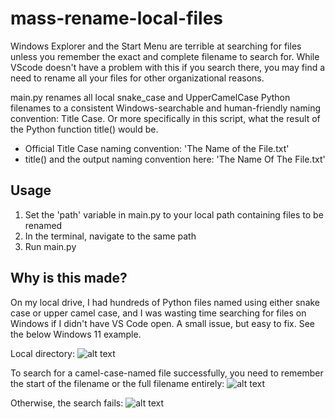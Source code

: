 # mass-rename-local-files
Windows Explorer and the Start Menu are terrible at searching for files unless you remember the exact and complete filename to search for. While VScode doesn't have a problem with this if you search there, you may find a need to rename all your files for other organizational reasons.

main.py renames all local snake_case and UpperCamelCase Python filenames to a consistent Windows-searchable and human-friendly naming convention: Title Case. Or more specifically in this script, what the result of the Python function title() would be.
- Official Title Case naming convention: 'The Name of the File.txt'
- title() and the output naming convention here: 'The Name Of The File.txt'

## Usage
1. Set the 'path' variable in main.py to your local path containing files to be renamed
2. In the terminal, navigate to the same path
3. Run main.py

## Why is this made?
On my local drive, I had hundreds of Python files named using either snake case or upper camel case, and I was wasting time searching for files on Windows if I didn't have VS Code open. A small issue, but easy to fix. See the below Windows 11 example.

Local directory:
![alt text](https://github.com/justinliu1308/rename-python-files/blob/main/directory-screenshot.png)

To search for a camel-case-named file successfully, you need to remember the start of the filename or the full filename entirely:
![alt text](https://github.com/justinliu1308/rename-python-files/blob/main/working-search-1.png)

Otherwise, the search fails:
![alt text](https://github.com/justinliu1308/rename-python-files/blob/main/failed-search-1.png)
